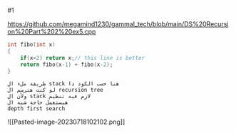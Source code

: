 #1

https://github.com/megamind1230/gammal_tech/blob/main/DS%20Recursion%20Part%202%20ex5.cpp


```cpp
int fibo(int x)
{
	if(x<2) return x;// this line is better
	return fibo(x-1) + fibo(x-2);
}
```
	طريقة ملء ال stack هنا حسب الكود دا
	لو كنت هترسم ال recursion tree
	ولأن ال stack لازم فيه تنظيم
	هيستعمل حاجة شبه ال 
	depth first search

![[Pasted-image-20230718102102.png]]
